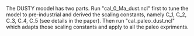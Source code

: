 The DUSTY moodel has two parts. Run "cal_0_Ma_dust.ncl" first to tune the model to pre-industrial and derived the scaling constants, namely C_1, C_2, C_3, C_4, C_5 (see details in the paper). Then run "cal_paleo_dust.ncl" which adapts those scaling constants and apply to all the paleo expriments.
